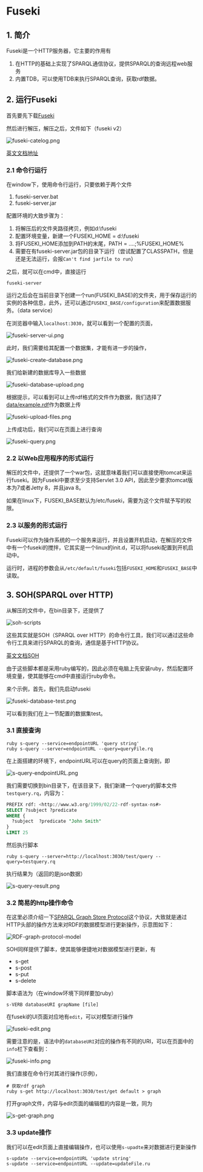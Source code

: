 # Fuseki

## 1. 简介

Fuseki是一个HTTP服务器，它主要的作用有

1. 在HTTP的基础上实现了SPARQL通信协议，提供SPARQL的查询远程web服务
2. 内置TDB，可以使用TDB来执行SPARQL查询，获取rdf数据。

## 2. 运行Fuseki

首先要先下载[Fuseki](http://jena.apache.org/download/#apache-jena-fuseki)

然后进行解压，解压之后，文件如下（fuseki v2）

![fuseki-catelog.png](../images/fuseki-catelog.png)

[英文文档地址](http://jena.apache.org/documentation/fuseki2/fuseki-run.html)

### 2.1 命令行运行

在window下，使用命令行运行，只要依赖于两个文件

1. fuseki-server.bat
2. fuseki-server.jar

配置环境的大致步骤为：

1. 将解压后的文件夹路径拷贝，例如d:\\fuseki
2. 配置环境变量，新建一个FUSEKI_HOME = d:\\fuseki
3. 将FUSEKI_HOME添加到PATH的末尾，PATH = ....;%FUSEKI_HOME%
4. 需要在有fuseki-server.jar包的目录下运行（尝试配置了CLASSPATH，但是还是无法运行，会报`Can't find jarfile to run`）

之后，就可以在cmd中，直接运行

```shell
fuseki-server
```

运行之后会在当前目录下创建一个run(FUSEKI_BASE)的文件夹，用于保存运行的实例的各种信息，此外，还可以通过`FUSEKI_BASE/configuration`来配置数据服务。（data service）

在浏览器中输入`localhost:3030`，就可以看到一个配置的页面，

![fuseki-server-ui.png](../images/fuseki-server-ui.png)

此时，我们需要给其配置一个数据集，才能有进一步的操作，

![fuseki-create-database.png](../images/fuseki-create-database.png)

我们给新建的数据库导入一些数据

![fuseki-database-upload.png](../images/fuseki-database-upload.png)

根据提示，可以看到可以上传rdf格式的文件作为数据，我们选择了[data/example.rdf](../data/example.rdf)作为数据上传

![fuseki-upload-files.png](../images/fuseki-upload-files.png)

上传成功后，我们可以在页面上进行查询

![fuseki-query.png](../images/fuseki-query.png)

### 2.2 以Web应用程序的形式运行

解压的文件中，还提供了一个war包，这就意味着我们可以直接使用tomcat来运行fuseki。因为Fuseki中要求至少支持Servlet 3.0 API，因此至少要求tomcat版本为7或者Jetty 8，并且java 8。

如果在linux下，FUSEKI_BASE默认为/etc/fuseki，需要为这个文件赋予写的权限。

### 2.3 以服务的形式运行

Fuseki可以作为操作系统的一个服务来运行，并且设置开机启动，在解压的文件中有一个fuseki的搅拌，它其实是一个linux的init.d，可以将fuseki配置到开机启动中。

运行时，进程的参数会从`/etc/default/fuseki`包括`FUSEKI_HOME`和`FUSEKI_BASE`中读取。

## 3. SOH(SPARQL over HTTP)

从解压的文件中，在bin目录下，还提供了

![soh-scripts](../images/soh-scripts.png)

这些其实就是SOH（SPARQL over HTTP）的命令行工具，我们可以通过这些命令行工具来进行SPARQL的查询，通信是基于HTTP协议。

[英文文档SOH](http://jena.apache.org/documentation/fuseki2/soh.html)

由于这些脚本都是采用ruby编写的，因此必须在电脑上先安装ruby，然后配置环境变量，使其能够在cmd中直接运行ruby命令。

来个示例，首先，我们先启动fuseki

![fuseki-database-test.png](../images/fuseki-database-test.png)

可以看到我们在上一节配置的数据集test。

### 3.1 直接查询

```shell
ruby s-query --service=endpointURL 'query string'
ruby s-query --server=endpointURL --query=queryFile.rq
```

在上面搭建的环境下，endpointURL可以在query的页面上查询到，即

![s-query-endpointURL.png](../images/s-query-endpointURL.png)

我们需要切换到bin目录下，在该目录下，我们新建一个query的脚本文件`testquery.rq`，内容为：

```sql
PREFIX rdf: <http://www.w3.org/1999/02/22-rdf-syntax-ns#>
SELECT ?subject ?predicate
WHERE {
  ?subject  ?predicate "John Smith"
}
LIMIT 25
```

然后执行脚本

```shell
ruby s-query --server=http://localhost:3030/test/query --query=testquery.rq
```

执行结果为（返回的是json数据）

![s-query-result.png](../images/s-query-result.png)

### 3.2 简易的http操作命令

在这里必须介绍一下[SPARQL Graph Store Protocol](https://www.w3.org/TR/sparql11-http-rdf-update/#introduction)这个协议，大致就是通过HTTP头部的操作方法来对RDF的数据模型进行更新操作，示意图如下：

![RDF-graph-protocol-model](../images/RDF-graph-protocol-model.jpg)

SOH同样提供了脚本，使其能够便捷地对数据模型进行更新，有

* s-get
* s-post
* s-put
* s-delete

脚本语法为（在window环境下同样要加ruby）

```shell
s-VERB databaseURI grapName [file]
```

在fuseki的UI页面对应地有`edit`，可以对模型进行操作

![fuseki-edit.png](../images/fuseki-edit.png)

需要注意的是，语法中的`databaseURI`对应的操作有不同的URI，可以在页面中的`info`栏下查看到：

![fuseki-info.png](../images/fuseki-info.png)

我们直接在命令行对其进行操作(示例)，

```shell
# 获取rdf graph
ruby s-get http://localhost:3030/test/get default > graph
```

打开graph文件，内容与edit页面的编辑框的内容是一致，同为

![s-get-graph.png](../images/s-get-graph.png)

### 3.3 update操作

我们可以在edit页面上直接编辑操作，也可以使用`s-upadte`来对数据进行更新操作

```shell
s-update --service=endpointURL 'update string'
s-update --service=endpointURL --update=updateFile.ru
```







